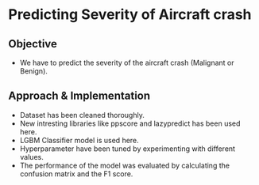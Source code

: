# Predicting Severity of Aircraft crash

## Objective
- We have to predict the severity of the aircraft crash (Malignant or Benign).

## Approach & Implementation

- Dataset has been cleaned thoroughly.
- New intresting libraries like ppscore and lazypredict has been used here.
- LGBM Classifier model is used here.
- Hyperparameter have been tuned by experimenting with different values.
- The performance of the model was evaluated by calculating the confusion matrix and the F1 score.